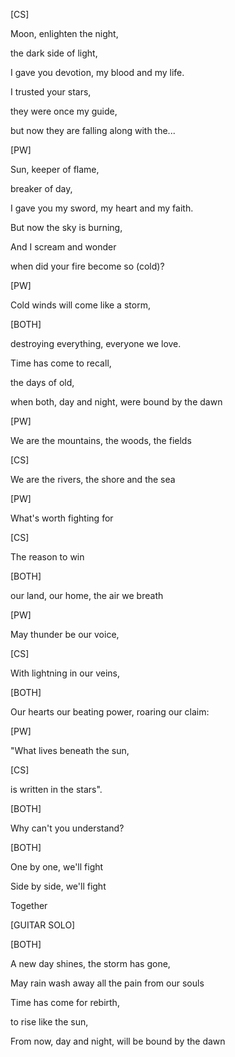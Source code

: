 [CS]

Moon, enlighten the night,

the dark side of light,

I gave you devotion, my blood and my life.

I trusted your stars,

they were once my guide,

but now they are falling along with the...

[PW]

Sun, keeper of flame,

breaker of day,

I gave you my sword, my heart and my faith.

But now the sky is burning,

And I scream and wonder

when did your fire become so (cold)?

[PW]

Cold winds will come like a storm,

[BOTH]

destroying everything, everyone we love.

Time has come to recall,

the days of old,

when both, day and night, were bound by the dawn

[PW]

We are the mountains, the woods, the fields

[CS]

We are the rivers, the shore and the sea

[PW]

What's worth fighting for

[CS]

The reason to win

[BOTH]

our land, our home, the air we breath

[PW]

May thunder be our voice,

[CS]

With lightning in our veins,

[BOTH]

Our hearts our beating power, roaring our claim:

[PW]

"What lives beneath the sun,

[CS]

is written in the stars".

[BOTH]

Why can't you understand?

[BOTH]

One by one, we'll fight

Side by side, we'll fight

Together

[GUITAR SOLO]

[BOTH]

A new day shines, the storm has gone,

May rain wash away all the pain from our souls

Time has come for rebirth,

to rise like the sun,

From now, day and night, will be bound by the dawn

